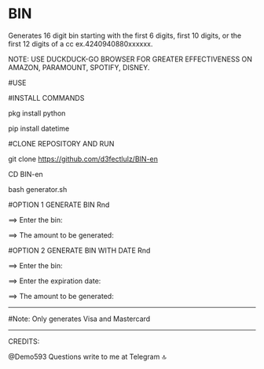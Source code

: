 # BIN
Generates 16 digit bin starting with the first 6 digits, first 10 digits, or the first 12 digits of a cc ex.4240940880xxxxxx.

NOTE: USE DUCKDUCK-GO BROWSER FOR GREATER EFFECTIVENESS ON AMAZON, PARAMOUNT, SPOTIFY, DISNEY.

#USE

#INSTALL COMMANDS

pkg install python

pip install datetime

#CLONE REPOSITORY AND RUN

git clone https://github.com/d3fectlulz/BIN-en

CD BIN-en

bash generator.sh

#OPTION 1 GENERATE BIN Rnd

==> Enter the bin:

==> The amount to be generated:

#OPTION 2 GENERATE BIN WITH DATE Rnd

==> Enter the bin:

==> Enter the expiration date:

==> The amount to be generated:
*****
#Note: Only generates Visa and Mastercard
*****
CREDITS:

@Demo593
Questions write to me at
Telegram 🔝
